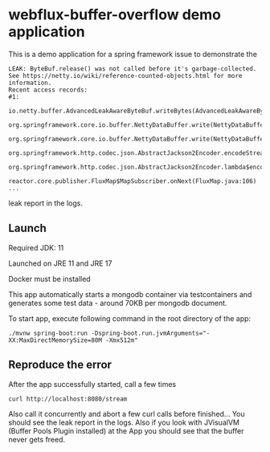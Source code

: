 # webflux-buffer-overflow demo application

This is a demo application for a spring framework issue to demonstrate the 

```
LEAK: ByteBuf.release() was not called before it's garbage-collected. See https://netty.io/wiki/reference-counted-objects.html for more information.
Recent access records: 
#1:
        io.netty.buffer.AdvancedLeakAwareByteBuf.writeBytes(AdvancedLeakAwareByteBuf.java:611)
        org.springframework.core.io.buffer.NettyDataBuffer.write(NettyDataBuffer.java:177)
        org.springframework.core.io.buffer.NettyDataBuffer.write(NettyDataBuffer.java:43)
        org.springframework.http.codec.json.AbstractJackson2Encoder.encodeStreamingValue(AbstractJackson2Encoder.java:286)
        org.springframework.http.codec.json.AbstractJackson2Encoder.lambda$encode$1(AbstractJackson2Encoder.java:168)
        reactor.core.publisher.FluxMap$MapSubscriber.onNext(FluxMap.java:106)
...
```
leak report in the logs.

## Launch

Required JDK: 11

Launched on JRE 11 and JRE 17

Docker must be installed

This app automatically starts a mongodb container via testcontainers and generates 
some test data - around 70KB per mongodb document.

To start app, execute following command in the root directory of the app:

`./mvnw spring-boot:run -Dspring-boot.run.jvmArguments="-XX:MaxDirectMemorySize=80M -Xmx512m"
`

## Reproduce the error

After the app successfully started, call a few times 

`curl http://localhost:8080/stream`

Also call it concurrently and abort a few curl calls before finished... 
You should see the leak report in the logs.
Also if you look with JVisualVM (Buffer Pools Plugin installed) at the App
you should see that the buffer never gets freed.
